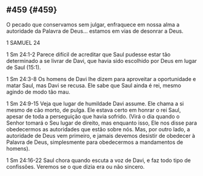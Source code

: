 ## #459 {#459}

O pecado que conservamos sem julgar, enfraquece em nossa alma a autoridade da Palavra de Deus... estamos em vias de desonrar a Deus.

1 SAMUEL 24

1 Sm 24:1-2 Parece difícil de acreditar que Saul pudesse estar tão determinado a se livrar de Davi, que havia sido escolhido por Deus em lugar de Saul (15:1).

1 Sm 24:3-8 Os homens de Davi lhe dizem para aproveitar a oportunidade e matar Saul, mas Davi se recusa. Ele sabe que Saul ainda é rei, mesmo agindo de modo tão mau.

1 Sm 24:9-15 Veja que lugar de humildade Davi assume. Ele chama a si mesmo de cão morto, de pulga. Ele estava certo em honrar o rei Saul, apesar de toda a perseguição que havia sofrido. (Virá o dia quando o Senhor tomará o Seu lugar de direito, mas enquanto isso, Ele nos disse para obedecermos as autoridades que estão sobre nós. Mas, por outro lado, a autoridade de Deus vem primeiro, e jamais devemos desistir de obedecer à Palavra de Deus, simplesmente para obedecermos a mandamentos de homens).

1 Sm 24:16-22 Saul chora quando escuta a voz de Davi, e faz todo tipo de confissões. Veremos se o que dizia era ou não sincero.